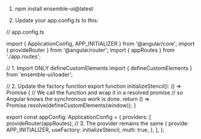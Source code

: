 1. npm install ensemble-ui@latest


2. Update your app.config.ts to this:

// app.config.ts

import { ApplicationConfig, APP_INITIALIZER } from '@angular/core';
import { provideRouter } from '@angular/router';
import { appRoutes } from './app.routes';

// 1. Import ONLY defineCustomElements
import { defineCustomElements } from 'ensemble-ui/loader';

// 2. Update the factory function
export function initializeStencil(): () => Promise<void> {
  // We call the function and wrap it in a resolved promise
  // so Angular knows the synchronous work is done.
  return () => Promise.resolve(defineCustomElements(window));
}

export const appConfig: ApplicationConfig = {
  providers: [
    provideRouter(appRoutes),
    // 3. The provider remains the same
    {
      provide: APP_INITIALIZER,
      useFactory: initializeStencil,
      multi: true,
    },
  ],
};

